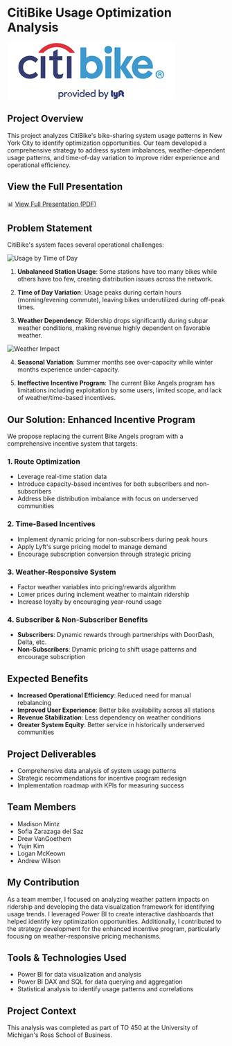 # CitiBike Usage Optimization Analysis

![CitiBike Logo](presentation/citibike_logo.png)

## Project Overview
This project analyzes CitiBike's bike-sharing system usage patterns in New York City to identify optimization opportunities. Our team developed a comprehensive strategy to address system imbalances, weather-dependent usage patterns, and time-of-day variation to improve rider experience and operational efficiency.

## View the Full Presentation
📊 [View Full Presentation (PDF)](./presentation/final-presentation-slides.pdf)

## Problem Statement
CitiBike's system faces several operational challenges:

![Usage by Time of Day](presentation/time_usage.png)

1. **Unbalanced Station Usage**: Some stations have too many bikes while others have too few, creating distribution issues across the network.

2. **Time of Day Variation**: Usage peaks during certain hours (morning/evening commute), leaving bikes underutilized during off-peak times.

3. **Weather Dependency**: Ridership drops significantly during subpar weather conditions, making revenue highly dependent on favorable weather.

![Weather Impact](presentation/weather_impact.png)

4. **Seasonal Variation**: Summer months see over-capacity while winter months experience under-capacity.

5. **Ineffective Incentive Program**: The current Bike Angels program has limitations including exploitation by some users, limited scope, and lack of weather/time-based incentives.

## Our Solution: Enhanced Incentive Program

We propose replacing the current Bike Angels program with a comprehensive incentive system that targets:

### 1. Route Optimization
- Leverage real-time station data
- Introduce capacity-based incentives for both subscribers and non-subscribers
- Address bike distribution imbalance with focus on underserved communities

### 2. Time-Based Incentives
- Implement dynamic pricing for non-subscribers during peak hours
- Apply Lyft's surge pricing model to manage demand
- Encourage subscription conversion through strategic pricing

### 3. Weather-Responsive System
- Factor weather variables into pricing/rewards algorithm
- Lower prices during inclement weather to maintain ridership
- Increase loyalty by encouraging year-round usage

### 4. Subscriber & Non-Subscriber Benefits
- **Subscribers**: Dynamic rewards through partnerships with DoorDash, Delta, etc.
- **Non-Subscribers**: Dynamic pricing to shift usage patterns and encourage subscription

## Expected Benefits

- **Increased Operational Efficiency**: Reduced need for manual rebalancing
- **Improved User Experience**: Better bike availability across all stations
- **Revenue Stabilization**: Less dependency on weather conditions
- **Greater System Equity**: Better service in historically underserved communities
  
## Project Deliverables
- Comprehensive data analysis of system usage patterns
- Strategic recommendations for incentive program redesign
- Implementation roadmap with KPIs for measuring success

## Team Members
- Madison Mintz
- Sofia Zarazaga del Saz
- Drew VanGoethem
- Yujin Kim
- Logan McKeown
- Andrew Wilson

## My Contribution
As a team member, I focused on analyzing weather pattern impacts on ridership and developing the data visualization framework for identifying usage trends. I leveraged Power BI to create interactive dashboards that helped identify key optimization opportunities. Additionally, I contributed to the strategy development for the enhanced incentive program, particularly focusing on weather-responsive pricing mechanisms.

## Tools & Technologies Used
- Power BI for data visualization and analysis
- Power BI DAX and SQL for data querying and aggregation
- Statistical analysis to identify usage patterns and correlations

## Project Context
This analysis was completed as part of TO 450 at the University of Michigan's Ross School of Business.
